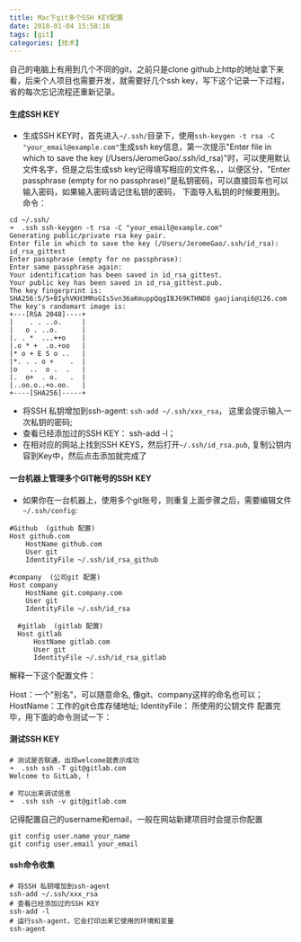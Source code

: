 ```yaml
---
title: Mac下git多个SSH KEY配置
date: 2018-01-04 15:58:16
tags: [git]
categories: [技术]
---
```


自己的电脑上有用到几个不同的git，之前只是clone github上http的地址拿下来看，后来个人项目也需要开发，就需要好几个ssh key，写下这个记录一下过程，省的每次忘记流程还重新记录。

#### 生成SSH KEY
- 生成SSH KEY时，首先进入`~/.ssh/`目录下，使用`ssh-keygen -t rsa -C "your_email@example.com"`生成ssh key信息，第一次提示"Enter file in which to save the key (/Users/JeromeGao/.ssh/id_rsa)"时，可以使用默认文件名字，但是之后生成ssh key记得填写相应的文件名，，以便区分，"Enter passphrase (empty for no passphrase)"是私钥密码，可以直接回车也可以输入密码，如果输入密码请记住私钥的密码， 下面导入私钥的时候要用到。
命令：
```
cd ~/.ssh/
➜  .ssh ssh-keygen -t rsa -C "your_email@example.com"
Generating public/private rsa key pair.
Enter file in which to save the key (/Users/JeromeGao/.ssh/id_rsa): id_rsa_gittest
Enter passphrase (empty for no passphrase):
Enter same passphrase again:
Your identification has been saved in id_rsa_gittest.
Your public key has been saved in id_rsa_gittest.pub.
The key fingerprint is:
SHA256:5/5+BIyhVKH3MRoGIs5vn36aKmuppQqgIBJ69KTHND8 gaojianqi6@126.com
The key's randomart image is:
+---[RSA 2048]----+
|    . . ..o.     |
|   o . ..o.      |
|. . *  ...++o    |
|.o * +  .o.+oo   |
|* o + E S o ..   |
|*. . . o +    .  |
|o   ..  o .  .   |
|.  o+  . o.   .  |
|..oo.o..+o.oo.   |
+----[SHA256]-----+
```
- 将SSH 私钥增加到ssh-agent: `ssh-add ~/.ssh/xxx_rsa`， 这里会提示输入一次私钥的密码;
- 查看已经添加过的SSH KEY： ssh-add -l；
- 在相对应的网站上找到SSH KEYS，然后打开`~/.ssh/id_rsa.pub`, 复制公钥内容到Key中，然后点击添加就完成了

#### 一台机器上管理多个GIT帐号的SSH KEY
- 如果你在一台机器上，使用多个git账号，则重复上面步骤之后，需要编辑文件`~/.ssh/config`:
```
#Github  (github 配置)
Host github.com
    HostName github.com
    User git
    IdentityFile ~/.ssh/id_rsa_github

#company  (公司git 配置)
Host company
    HostName git.company.com
    User git
    IdentityFile ~/.ssh/id_rsa

  #gitlab  (gitlab 配置)
  Host gitlab
      HostName gitlab.com
      User git
      IdentityFile ~/.ssh/id_rsa_gitlab
```
解释一下这个配置文件：

Host：一个"别名"，可以随意命名, 像git、company这样的命名也可以；
HostName：工作的git仓库存储地址;
IdentityFile： 所使用的公钥文件
配置完毕，用下面的命令测试一下：

#### 测试SSH KEY
```
# 测试是否联通，出现welcome就表示成功
➜  .ssh ssh -T git@gitlab.com
Welcome to GitLab, !

# 可以出来调试信息
➜  .ssh ssh -v git@gitlab.com
```

记得配置自己的username和email，一般在网站新建项目时会提示你配置
```
git config user.name your_name
git config user.email your_email
```
#### ssh命令收集
```
# 将SSH 私钥增加到ssh-agent
ssh-add ~/.ssh/xxx_rsa
# 查看已经添加过的SSH KEY
ssh-add -l
# 运行ssh-agent，它会打印出来它使用的环境和变量
ssh-agent
```
